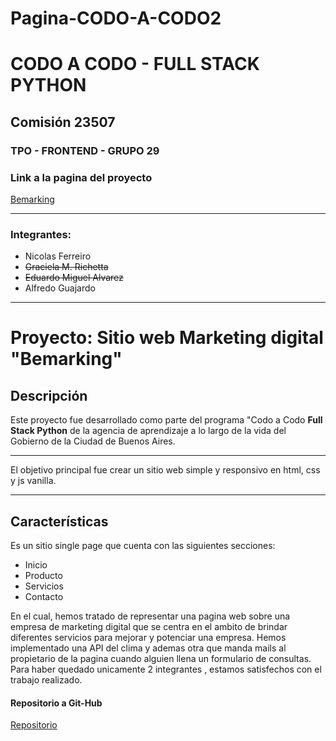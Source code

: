 # Pagina-CODO-A-CODO2
# CODO A CODO - FULL STACK PYTHON
## Comisión 23507

### TPO - FRONTEND - GRUPO 29

### Link a la pagina del proyecto

[Bemarking](https://bemarking.netlify.app/)

***

### Integrantes:

   + Nicolas Ferreiro
   + ~~Graciela M. Richetta~~
   + ~~Eduardo Miguel Alvarez~~
   + Alfredo Guajardo

***

# Proyecto: Sitio web Marketing digital "Bemarking"

## Descripción

Este proyecto fue desarrollado como parte del programa  "Codo a Codo **Full Stack Python** de la agencia de aprendizaje a lo largo de la vida del Gobierno de la Ciudad de Buenos Aires.

***

El objetivo principal fue crear un sitio web simple y responsivo en html, css y js vanilla.

***

## Características

Es un sitio single page que cuenta con las siguientes secciones:

+ Inicio 
+ Producto 
+ Servicios 
+ Contacto

En el cual, hemos tratado de representar una pagina web sobre una empresa de marketing digital que se centra en el ambito de brindar diferentes servicios para mejorar y potenciar una empresa. Hemos implementado una API del clima y ademas otra que manda mails al propietario de la pagina cuando alguien llena un formulario de consultas. Para haber quedado unicamente 2 integrantes , estamos satisfechos con el trabajo realizado.

#### Repositorio a Git-Hub

[Repositorio](https://github.com/FerreiroNicolas/Pagina-CODO-A-CODO/tree/main)

